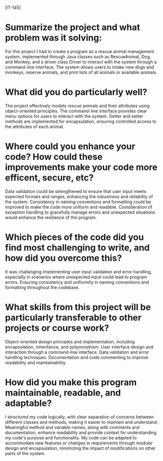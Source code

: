 |IT-145|

# Summarize the project and what problem was it solving:
For this project I had to create a program as a rescue animal management system, implemented through Java classes such as RescueAnimal, Dog, and Monkey, and a driver class Driver to interact with the system through a command-line interface. 
The system allows users to intake new dogs and monkeys, reserve animals, and print lists of all animals or available animals.


# What did you do particularly well?
The project effectively models rescue animals and their attributes using object-oriented principles.
The command-line interface provides clear menu options for users to interact with the system.
Getter and setter methods are implemented for encapsulation, ensuring controlled access to the attributes of each animal.


# Where could you enhance your code? How could these improvements make your code more efficent, secure, etc?
Data validation could be strengthened to ensure that user input meets expected formats and ranges, enhancing the robustness and reliability of the system.
Consistency in naming conventions and formatting could be improved to make the code more uniform and readable.
Consideration of exception handling to gracefully manage errors and unexpected situations would enhance the resilience of the program.


# Which pieces of the code did you find most challenging to write, and how did you overcome this? 
It was challanging Implementing user input validation and error handling, especially in scenarios where unexpected input could lead to program errors.
Ensuring consistency and uniformity in naming conventions and formatting throughout the codebase.


# What skills from this project will be particularly transferable to other projects or course work?
Object-oriented design principles and implementation, including encapsulation, inheritance, and polymorphism.
User interface design and interaction through a command-line interface.
Data validation and error handling techniques.
Documentation and code commenting to improve readability and maintainability.


# How did you make this program maintainable, readable, and adaptable?
I structured my code logically, with clear separation of concerns between different classes and methods, making it easier to maintain and understand.
Meaningful method and variable names, along with comments and documentation, enhance readability and provide context for understanding my code's purpose and functionality.
My code can be adapted to accommodate new features or changes in requirements through modular design and encapsulation, minimizing the impact of modifications on other parts of the system.
